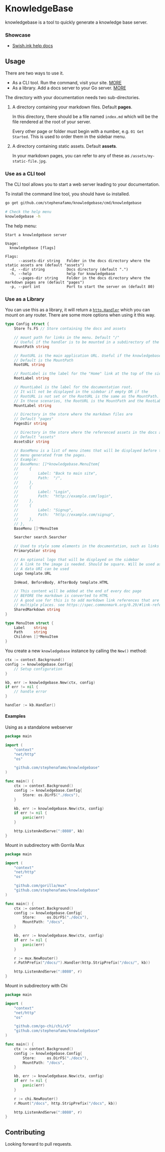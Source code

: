 # KnowledgeBase

knowledgebase is a tool to quickly generate a knowledge base server.

### Showcase

* [Swish.ink help docs](https://swish.ink/docs)

## Usage

There are two ways to use it.

* As a CLI tool. Run the command, visit your site. [MORE](#use-as-a-cli-tool)
* As a library. Add a docs server to your Go server. [MORE](#use-as-a-library)

The directory with your documentation needs two sub-directories.

1. A directory containing your markdown files. Default **pages**.

    In this directory, there should be a file named `index.md` which will be the file rendered at the root of your server.

    Every other page or folder must begin with a number, e.g. `01 Get Started`. This is used to order them in the sidebar menu.

2. A directory containing static assets. Default **assets**.

    In your markdown pages, you can refer to any of these as `/assets/my-static-file.jpg`.

### Use as a CLI tool

The CLI tool allows you to start a web server leading to your documentation.

To install the command line tool, you should have `Go` installed.

```sh
go get github.com/stephenafamo/knowledgebase/cmd/knowledgebase

# Check the help menu
knowledgebase -h
```

The help menu: 

```
Start a knowledgebase server

Usage:
  knowledgebase [flags]

Flags:
      --assets-dir string   Folder in the docs directory where the static assets are (default "assets")
  -d, --dir string          Docs directory (default ".")
  -h, --help                help for knowledgebase
      --pages-dir string    Folder in the docs directory where the markdown pages are (default "pages")
  -p, --port int            Port to start the server on (default 80)
```

### Use as a Library

You can use this as a library, it will return a [`http.Handler`](https://golang.org/pkg/net/http/#Handler) which you can mount on any router. There are some more options when using it this way.

```go
type Config struct {
	Store fs.FS // Store containing the docs and assets

	// mount path for links in the menu. Default "/"
	// Useful if the handler is to be mounted in a subdirectory of the server
	MountPath string

	// RootURL is the main application URL. Useful if the knowledgebase is part of a larger application
	// Default is the MountPath
	RootURL string

	// RootLabel is the label for the "Home" link at the top of the sidebar. Default: Home
	RootLabel string

	// MountLabel is the label for the documentation root.
	// It will not be displayed in the sidebar if empty OR if the
	// RootURL is not set or the RootURL is the same as the MountPath.
	// In these scenarios, the RootURL is the MountPath and the RootLabel will suffice
	MountLabel string

	// Directory in the store where the markdown files are
	// Default "pages"
	PagesDir string

	// Directory in the store where the referenced assets in the docs are
	// Default "assets"
	AssetsDir string

	// BaseMenu is a list of menu items that will be displayed before the
	// menu generated from the pages.
	// Example:
	// BaseMenu: []*knowledgebase.MenuItem{
	//     {
	//         Label: "Back to main site",
	//         Path:  "/",
	//     },
	//     {
	//         Label: "Login",
	//         Path:  "http://example.com/login",
	//     },
	//     {
	//         Label: "Signup",
	//         Path:  "http://example.com/signup",
	//     },
	// },
	BaseMenu []*MenuItem

	Searcher search.Searcher

	// Used to style some elements in the documentation, such as links
	PrimaryColor string

	// An optional logo that will be displayed on the sidebar
	// A link to the image is needed. Should be square. Will be used as the src
	// A data URI can be used
	Logo template.URL

	InHead, BeforeBody, AfterBody template.HTML

	// This content will be added at the end of every doc page
	// BEFORE the markdown is converted to HTML
	// A good use for this is to add markdown link references that are used in
	// multiple places. see https://spec.commonmark.org/0.29/#link-reference-definition
	SharedMarkdown string
}

type MenuItem struct {
	Label    string
	Path     string
	Children []*MenuItem
}
```

You create a new `knowledgebase` instance by calling the `New()` method:

```go
ctx := context.Background()
config := knowledgebase.Config{
    // Setup configuration
}

kb, err := knowledgebase.New(ctx, config)
if err != nil {
    // handle error
}

handler := kb.Handler()
```

#### Examples

Using as a standalone webserver

```go
package main

import (
	"context"
	"net/http"
	"os"

	"github.com/stephenafamo/knowledgebase"
)

func main() {
	ctx := context.Background()
	config := knowledgebase.Config{
		Store: os.DirFS("./docs"),
	}

	kb, err := knowledgebase.New(ctx, config)
	if err != nil {
		panic(err)
	}

	http.ListenAndServe(":8080", kb)
}
```

Mount in subdirectory with Gorrila Mux

```go
package main

import (
	"context"
	"net/http"
	"os"

	"github.com/gorilla/mux"
	"github.com/stephenafamo/knowledgebase"
)

func main() {
	ctx := context.Background()
	config := knowledgebase.Config{
		Store:     os.DirFS("./docs"),
		MountPath: "/docs",
	}

	kb, err := knowledgebase.New(ctx, config)
	if err != nil {
		panic(err)
	}

	r := mux.NewRouter()
	r.PathPrefix("/docs/").Handler(http.StripPrefix("/docs/", kb))

	http.ListenAndServe(":8080", r)
}
```

Mount in subdirectory with Chi

```go
package main

import (
	"context"
	"net/http"
	"os"

	"github.com/go-chi/chi/v5"
	"github.com/stephenafamo/knowledgebase"
)

func main() {
	ctx := context.Background()
	config := knowledgebase.Config{
		Store:     os.DirFS("./docs"),
		MountPath: "/docs",
	}

	kb, err := knowledgebase.New(ctx, config)
	if err != nil {
		panic(err)
	}

	r := chi.NewRouter()
	r.Mount("/docs", http.StripPrefix("/docs", kb))

	http.ListenAndServe(":8080", r)
}
```

## Contributing

Looking forward to pull requests.

